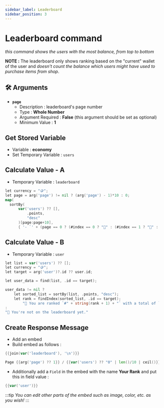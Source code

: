 ```yaml
---
sidebar_label: Leaderboard
sidebar_position: 3
---
```


# Leaderboard command

*this command shows the users with the most balance, from top to bottom*  

**NOTE :** The leaderboard only shows ranking based on the "current" wallet of the user and *doesn't count the balance which users might have used to purchase items from shop*.

## 🛠️ Arguments
- **`page`**
    - Description : leaderboard's page number
    - Type : **Whole Number**
    - Argument Required : **False** (this argument should be set as optional)
    - Minimum Value : **1**

## Get Stored Variable
- Variable : **economy**
- Set Temporary Variable : `users`

## Calculate Value - A
- Temporary Variable : `leaderboard`
```go title="Expression, Temporary Variable = leaderboard"
let currency = "🪙";
let page = arg('page') != nil ? (arg('page') - 1)*10 : 0;
map(
  sortBy(
      var('users') ?? [],
          .points,
          "desc"
      )[page:page+10],
      { '- `' + (page == 0 ? (#index == 0 ? "🥇" : (#index == 1 ? "🥈" : (#index == 2 ? "🥉" : "#" + string(#index + 1)))) : "#" + string(page + #index + 1)) + "` <@" + .id + '> - `' + string(.points) + '` ' + currency })
```

## Calculate Value - B
- Temporary Variable : `user`
```go title="Expression, Temporary Variable = user"
let list = var('users') ?? [];
let currency = "🪙";
let target = arg('user')?.id ?? user.id;

let user_data = find(list, .id == target);

user_data != nil ?
    let sorted_list = sortBy(list, .points, "desc");
    let rank = findIndex(sorted_list, .id == target);
        "💬 You are ranked `#" + string(rank + 1) + "` with a total of `" + string(user_data.points) + "` " + currency
:
"💬 You're not on the leaderboard yet."
```

## Create Response Message
- Add an embed
- Build embed as follows :

```go title="Embed Description"
{{join(var('leaderboard'), '\n')}}
```
```go title="Embed Footer"
Page {{arg('page') ?? 1}} / {{var('users') ?? "0" | len()/10 | ceil()}}
```
- Additionally add a `Field` in the embed with the name **Your Rank** and put this in field value :
```go title="Field Value"
{{var('user')}}
```

:::tip
*You can edit other parts of the embed such as image, color, etc. as you wish!*
:::